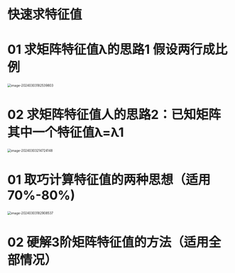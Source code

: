 # 快速求特征值



# 01 求矩阵特征值λ的思路1 假设两行成比例

<img src="https://cvp.oss-cn-shanghai.aliyuncs.com/picgo/202403031825029.png" alt="image-20240303182539803" style="zoom:50%;" />



# 02 求矩阵特征值人的思路2：已知矩阵其中一个特征值λ=λ1

<img src="https://cvp.oss-cn-shanghai.aliyuncs.com/picgo/202403032147396.png" alt="image-20240303214724148" style="zoom:50%;" />



# 01 取巧计算特征值的两种思想（适用 70%-80%)

<img src="https://cvp.oss-cn-shanghai.aliyuncs.com/picgo/202403031829473.png" alt="image-20240303182908537" style="zoom:50%;" />



# 02 硬解3阶矩阵特征值的方法（适用全部情况）


